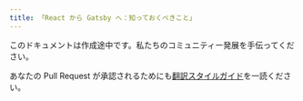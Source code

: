 ```yaml
---
title: 「React から Gatsby へ：知っておくべきこと」
---
```


このドキュメントは作成途中です。私たちのコミュニティー発展を手伝ってください。

あなたの Pull Request が承認されるためにも[翻訳スタイルガイド](/contributing/gatsby-style-guide/)を一読ください。
